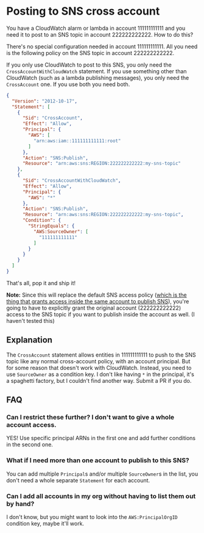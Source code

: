 # Posting to SNS cross account

You have a CloudWatch alarm or lambda in account 111111111111 and you need it to post to an SNS topic in account 222222222222. How to do this?

There's no special configuration needed in account 111111111111. All you need is the following policy on the SNS topic in account 222222222222.

If you only use CloudWatch to post to this SNS, you only need the `CrossAccountWithCloudWatch` statement. If you use something other than CloudWatch (such as a lambda publishing messages), you only need the `CrossAccount` one. If you use both you need both.

```json
{
  "Version": "2012-10-17",
  "Statement": [
    {
      "Sid": "CrossAccount",
      "Effect": "Allow",
      "Principal": {
        "AWS": [
          "arn:aws:iam::111111111111:root"
        ]
      },
      "Action": "SNS:Publish",
      "Resource": "arn:aws:sns:REGION:222222222222:my-sns-topic"
    },
    {
      "Sid": "CrossAccountWithCloudWatch",
      "Effect": "Allow",
      "Principal": {
        "AWS": "*"
      },
      "Action": "SNS:Publish",
      "Resource": "arn:aws:sns:REGION:222222222222:my-sns-topic",
      "Condition": {
        "StringEquals": {
          "AWS:SourceOwner": [
            "111111111111"
          ]
        }
      }
    }
  ]
}
```

That's all, pop it and ship it!

**Note:** Since this will replace the default SNS access policy ([which is the thing that grants access inside the same account to publish SNS](https://docs.aws.amazon.com/sns/latest/dg/sns-access-policy-use-cases.html)), you're going to have to explicitly grant the original account (222222222222) access to the SNS topic if you want to publish inside the account as well. (I haven't tested this)

## Explanation

The `CrossAccount` statement allows entities in 111111111111 to push to the SNS topic like any normal cross-account policy, with an account principal. But for some reason that doesn't work with CloudWatch. Instead, you need to use `SourceOwner` as a condition key. I don't like having `*` in the principal, it's a spaghetti factory, but I couldn't find another way. Submit a PR if you do.

## FAQ

### Can I restrict these further? I don't want to give a whole account access.

YES! Use specific principal ARNs in the first one and add further conditions in the second one.

### What if I need more than one account to publish to this SNS?

You can add multiple `Principal`s and/or multiple `SourceOwner`s in the list, you don't need a whole separate `Statement` for each account.

### Can I add all accounts in my org without having to list them out by hand?

I don't know, but you might want to look into the `AWS:PrincipalOrgID` condition key, maybe it'll work.
